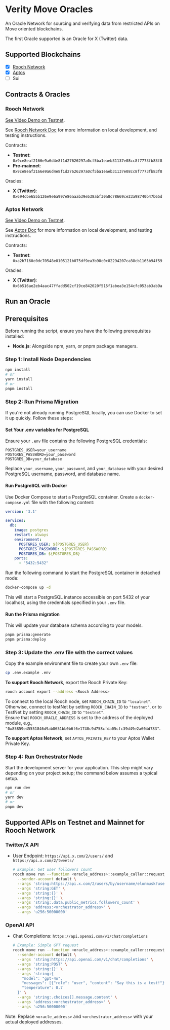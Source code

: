 # Verity Move Oracles

An Oracle Network for sourcing and verifying data from restricted APIs on Move oriented blockchains.

The first Oracle supported is an Oracle for X (Twitter) data. 

## Supported Blockchains

- [x] [Rooch Network](https://rooch.network/)
- [x] [Aptos](https://aptosfoundation.org/)
- [ ] Sui

## Contracts & Oracles

### Rooch Network

[See Video Demo on Testnet](https://www.loom.com/share/72903d5067b14a05989918f2300f4660?sid=6b7886dd-6074-4751-8d8c-609634117982).

See [Rooch Network Doc](./docs/ROOCH.md) for more information on local development, and testing instructions.

Contracts:

- **Testnet**: `0x9ce8eaf2166e9a6d4e8f1d27626297a0cf5ba1eaeb31137e08cc8f7773fb83f8`
- **Pre-mainnet**: `0x9ce8eaf2166e9a6d4e8f1d27626297a0cf5ba1eaeb31137e08cc8f7773fb83f8`

Oracles:

- **X (Twitter)**: `0x694cbe655b126e9e6a997e86aaab39e538abf30a8c78669ce23a98740b47b65d`

### Aptos Network

[See Video Demo on Testnet](https://www.loom.com/share/f144c5c66c7040e9b37b8a2a66d493e3?sid=f59fa659-9727-4fed-b5ac-39bd7c61e9a8).

See [Aptos Doc](./docs/APTOS.md) for more information on local development, and testing instructions.

Contracts:

- **Testnet**: `0xa2b7160c0dc70548e8105121b075df9ea3b98c0c82294207ca38cb1165b94f59`

Oracles:

- **X (Twitter)**: `0x6b516ae2eb4aac47ffadd502cf19ce842020f515f1abea3e154cfc053ab3ab9a`

## Run an Oracle

## Prerequisites

Before running the script, ensure you have the following prerequisites installed:

- **Node.js**: Alongside npm, yarn, or pnpm package managers.

### Step 1: Install Node Dependencies

```bash
npm install
# or
yarn install
# or
pnpm install
```

### Step 2: Run Prisma Migration

If you're not already running PostgreSQL locally, you can use Docker to set it up quickly. Follow these steps:

#### Set Your .env variables for PostgreSQL

Ensure your `.env` file contains the following PostgreSQL credentials:

```plaintext
POSTGRES_USER=your_username
POSTGRES_PASSWORD=your_password
POSTGRES_DB=your_database
```

Replace `your_username`, `your_password`, and `your_database` with your desired PostgreSQL username, password, and database name.

#### Run PostgreSQL with Docker

Use Docker Compose to start a PostgreSQL container. Create a `docker-compose.yml` file with the following content:

```yaml
version: '3.1'

services:
  db:
    image: postgres
    restart: always
    environment:
      POSTGRES_USER: ${POSTGRES_USER}
      POSTGRES_PASSWORD: ${POSTGRES_PASSWORD}
      POSTGRES_DB: ${POSTGRES_DB}
    ports:
      - "5432:5432"
```

Run the following command to start the PostgreSQL container in detached mode:

```bash
docker-compose up -d
```

This will start a PostgreSQL instance accessible on port 5432 of your localhost, using the credentials specified in your `.env` file.

#### Run the Prisma migration 

This will update your database schema according to your models.

```bash
pnpm prisma:generate
pnpm prisma:deploy
```

### Step 3: Update the .env file with the correct values

Copy the example environment file to create your own `.env` file:

```bash
cp .env.example .env
```

**To support Rooch Network**, export the Rooch Private Key:

```bash
rooch account export --address <Rooch Address>
``` 

To connect to the local Rooch node, set `ROOCH_CHAIN_ID` to `"localnet"`.  
Otherwise, connect to testNet by setting `ROOCH_CHAIN_ID` to `"testnet"`, or to TestNet by setting `ROOCH_CHAIN_ID` to `"testnet"`.  
Ensure that `ROOCH_ORACLE_ADDRESS` is set to the address of the deployed module, e.g., `"0x85859e45551846d9ab8651bb0b6f6e1740c9d758cfda05cfc39d49e2a604d783"`.

**To support Aptos Network**, set `APTOS_PRIVATE_KEY` to your Aptos Wallet Private Key.

### Step 4: Run Orchestrator Node

Start the development server for your application. This step might vary depending on your project setup; the command below assumes a typical setup.

```bash
npm run dev
# or
yarn dev
# or
pnpm dev
```


## Supported APIs on Testnet and Mainnet for Rooch Network

### Twitter/X API
- User Endpoint: `https://api.x.com/2/users/` and `https://api.x.com/2/tweets/`
  ```bash
  # Example: Get user followers count
  rooch move run --function <oracle_address>::example_caller::request_data \
    --sender-account default \
    --args 'string:https://api.x.com/2/users/by/username/elonmusk?user.fields=public_metrics' \
    --args 'string:GET' \
    --args 'string:{}' \
    --args 'string:{}' \
    --args 'string:.data.public_metrics.followers_count' \
    --args 'address:<orchestrator_address>' \
    --args 'u256:50000000'
  ```

### OpenAI API
- Chat Completions: `https://api.openai.com/v1/chat/completions`
  ```bash
  # Example: Simple GPT request
  rooch move run --function <oracle_address>::example_caller::request_data \
    --sender-account default \
    --args 'string:https://api.openai.com/v1/chat/completions' \
    --args 'string:POST' \
    --args 'string:{}' \
    --args 'string:{
      "model": "gpt-4o",
      "messages": [{"role": "user", "content": "Say this is a test!"}],
      "temperature": 0.7
    }' \
    --args 'string:.choices[].message.content' \
    --args 'address:<orchestrator_address>' \
    --args 'u256:50000000'
  ```

Note: Replace `<oracle_address>` and `<orchestrator_address>` with your actual deployed addresses.